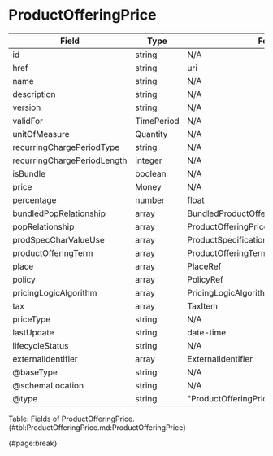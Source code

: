 <!--
    ATTENTION: This file was generated via gradle!
               Do NOT manually edit this file! Any such changes will be overwritten!
-->

# ProductOfferingPrice

| Field | Type | Format | Required |
| ------- | ------- | ------- | --- |
| id | string | N/A | No |
| href | string | uri | No |
| name | string | N/A | No |
| description | string | N/A | No |
| version | string | N/A | No |
| validFor | TimePeriod | N/A | No |
| unitOfMeasure | Quantity | N/A | No |
| recurringChargePeriodType | string | N/A | No |
| recurringChargePeriodLength | integer | N/A | No |
| isBundle | boolean | N/A | No |
| price | Money | N/A | No |
| percentage | number | float | No |
| bundledPopRelationship | array | BundledProductOfferingPriceRelationship | No |
| popRelationship | array | ProductOfferingPriceRelationship | No |
| prodSpecCharValueUse | array | ProductSpecificationCharacteristicValueUse | No |
| productOfferingTerm | array | ProductOfferingTerm | No |
| place | array | PlaceRef | No |
| policy | array | PolicyRef | No |
| pricingLogicAlgorithm | array | PricingLogicAlgorithm | No |
| tax | array | TaxItem | No |
| priceType | string | N/A | No |
| lastUpdate | string | date-time | No |
| lifecycleStatus | string | N/A | No |
| externalIdentifier | array | ExternalIdentifier | No |
| @baseType | string | N/A | No |
| @schemaLocation | string | N/A | No |
| @type | string | "ProductOfferingPrice" | Yes |

Table: Fields of ProductOfferingPrice. {#tbl:ProductOfferingPrice.md:ProductOfferingPrice}

{#page:break}
